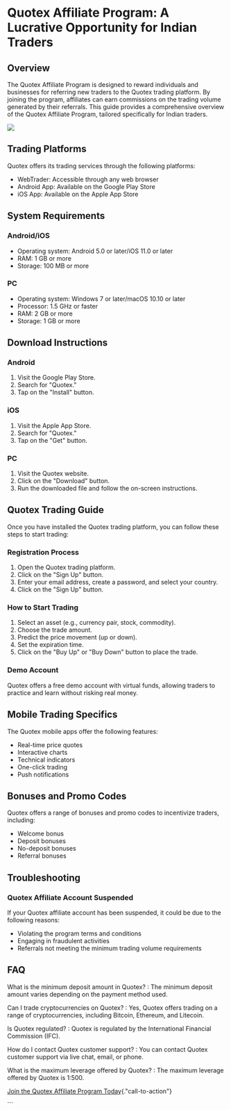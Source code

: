 # Quotex Affiliate Program: A Lucrative Opportunity for Indian Traders

## Overview

The Quotex Affiliate Program is designed to reward individuals and
businesses for referring new traders to the Quotex trading platform. By
joining the program, affiliates can earn commissions on the trading
volume generated by their referrals. This guide provides a comprehensive
overview of the Quotex Affiliate Program, tailored specifically for
Indian traders.

[![](https://static.quotex.io/files/4_en/300_250.jpg)](https://traff.sbs/brokerqxlid)

## Trading Platforms

Quotex offers its trading services through the following platforms:

-   WebTrader: Accessible through any web browser
-   Android App: Available on the Google Play Store
-   iOS App: Available on the Apple App Store

## System Requirements

### Android/iOS

-   Operating system: Android 5.0 or later/iOS 11.0 or later
-   RAM: 1 GB or more
-   Storage: 100 MB or more

### PC

-   Operating system: Windows 7 or later/macOS 10.10 or later
-   Processor: 1.5 GHz or faster
-   RAM: 2 GB or more
-   Storage: 1 GB or more

## Download Instructions

### Android

1.  Visit the Google Play Store.
2.  Search for "Quotex."
3.  Tap on the "Install" button.

### iOS

1.  Visit the Apple App Store.
2.  Search for "Quotex."
3.  Tap on the "Get" button.

### PC

1.  Visit the Quotex website.
2.  Click on the "Download" button.
3.  Run the downloaded file and follow the on-screen instructions.

## Quotex Trading Guide

Once you have installed the Quotex trading platform, you can follow
these steps to start trading:

### Registration Process

1.  Open the Quotex trading platform.
2.  Click on the "Sign Up" button.
3.  Enter your email address, create a password, and select your
    country.
4.  Click on the "Sign Up" button.

### How to Start Trading

1.  Select an asset (e.g., currency pair, stock, commodity).
2.  Choose the trade amount.
3.  Predict the price movement (up or down).
4.  Set the expiration time.
5.  Click on the "Buy Up" or "Buy Down" button to place the
    trade.

### Demo Account

Quotex offers a free demo account with virtual funds, allowing traders
to practice and learn without risking real money.

## Mobile Trading Specifics

The Quotex mobile apps offer the following features:

-   Real-time price quotes
-   Interactive charts
-   Technical indicators
-   One-click trading
-   Push notifications

## Bonuses and Promo Codes

Quotex offers a range of bonuses and promo codes to incentivize traders,
including:

-   Welcome bonus
-   Deposit bonuses
-   No-deposit bonuses
-   Referral bonuses

## Troubleshooting

### Quotex Affiliate Account Suspended

If your Quotex affiliate account has been suspended, it could be due to
the following reasons:

-   Violating the program terms and conditions
-   Engaging in fraudulent activities
-   Referrals not meeting the minimum trading volume requirements

## FAQ

What is the minimum deposit amount in Quotex?
:   The minimum deposit amount varies depending on the payment method
    used.

Can I trade cryptocurrencies on Quotex?
:   Yes, Quotex offers trading on a range of cryptocurrencies, including
    Bitcoin, Ethereum, and Litecoin.

Is Quotex regulated?
:   Quotex is regulated by the International Financial Commission (IFC).

How do I contact Quotex customer support?
:   You can contact Quotex customer support via live chat, email, or
    phone.

What is the maximum leverage offered by Quotex?
:   The maximum leverage offered by Quotex is 1:500.

[Join the Quotex Affiliate Program
Today](\%22https://traff.sbs/brokerqxlid\%22){."call-to-action"}

\`\`\`

